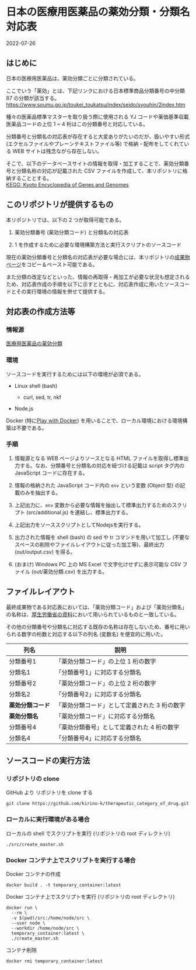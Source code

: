 # 日本の医療用医薬品の薬効分類・分類名対応表

2022-07-26


## はじめに

日本の医療用医薬品は、薬効分類ごとに分類されている。<br>

ここでいう「薬効」とは、下記リンクにおける日本標準商品分類番号の中分類 87 の分類が該当する。<br>
https://www.soumu.go.jp/toukei_toukatsu/index/seido/syouhin/2index.htm

種々の医薬品標準マスターを取り扱う際に使用される YJ コードや薬価基準収載医薬品コードの上位 1 ~ 4 桁はこの分類番号と対応している。

分類番号と分類名の対応表が存在すると大変ありがたいのだが、扱いやすい形式 (エクセルファイルやプレーンテキストファイル等) で格納・配布をしてくれている WEB サイトは残念ながら存在しない。

そこで、以下のデータベースサイトの情報を取得・加工することで、薬効分類番号と分類名称の対応が記載された CSV ファイルを作成して、本リポジトリに格納することとする。<br>
[KEGG: Kyoto Encyclopedia of Genes and Genomes](https://www.kegg.jp/kegg/)


## このリポジトリが提供するもの

本リポジトリでは、以下の 2 つが取得可能である。

1. 薬効分類番号 (薬効分類コード) と分類名の対応表 

2. 1 を作成するために必要な環境構築方法と実行スクリプトのソースコード

現在の薬効分類番号と分類名の対応表が必要な場合には、本リポジトリの[成果物ページ](https://github.com/kirino-k/therapeutic_category_of_drug/blob/main/src/out/output.csv)をコピー＆ペースト可能である。

また分類の改定などといった、情報の再取得・再加工が必要な状況も想定されるため、対応表作成の手順を以下に示すとともに、対応表作成に用いたソースコードとその実行環境の情報を併せて提供する。


## 対応表の作成方法等

### 情報源

[医療用医薬品の薬効分類](https://www.kegg.jp/brite/jp08301)

### 環境

ソースコードを実行するためには以下の環境が必須である。

- Linux shell (bash)
    - curl, sed, tr, nkf

- Node.js

Docker (特に[Play with Docker](https://labs.play-with-docker.com/)) を用いることで、ローカル環境における環境構築は不要である。

### 手順

1. 情報源となる WEB ページよりソースとなる HTML ファイルを取得し標準出力する。なお、分類番号と分類名の対応を紐づける記載は script タグ内の JavaScript コードに存在する。

1. 情報の格納された JavaScript コード内の `env` という変数 (Object 型) の記載のみを抽出する。

1. 上記出力に、`env` 変数から必要な情報を抽出して標準出力するためのスクリプト (src/additional.js) を連結し、標準出力する。

1. 上記出力をソーススクリプトとしてNodejsを実行する。

1. 出力された情報を shell (bash) の sed や tr コマンドを用いて加工し (不要なスペースの削除やファイルレイアウトに従った加工等)、最終出力 (out/output.csv) を得る。

1. (おまけ) Windows PC 上の MS Excel で文字化けせずに表示可能な CSV ファイル (out/薬効分類.csv) を出力する。


## ファイルレイアウト

最終成果物である対応表においては、「薬効分類コード」および「薬効分類名」の名称は、[厚生労働省の資料](https://www.mhlw.go.jp/content/11120000/000953106.pdf)において用いられているものと一致している。

その他の分類番号や分類名に対応する既存の名称は存在しないため、番号に用いられる数字の桁数と対応する以下の列名 (変数名) を便宜的に用いた。


| 列名              | 説明                                         |
|-------------------|----------------------------------------------|
|分類番号1          | 「薬効分類コード」の上位 1 桁の数字          |
|分類名1            | 「分類番号1」に対応する分類名                |
|分類番号2          | 「薬効分類コード」の上位 2 桁の数字          |
|分類名2            | 「分類番号2」に対応する分類名                |
|**薬効分類コード** | 「薬効分類コード」として定義された 3 桁の数字|
|**薬効分類名**     | 「薬効分類コード」に対応する分類名           |
|分類番号4          | 「薬効分類番号」として定義された 4 桁の数字  |
|分類名4            | 「分類番号4」に対応する分類名                |


## ソースコードの実行方法


### リポジトリの clone

GitHub より リポジトリを clone する

```
git clone https://github.com/kirino-k/therapeutic_category_of_drug.git
```

### ローカルに実行環境がある場合

ローカルの shell でスクリプトを実行 (リポジトリの root ディレクトリ)

```
./src/create_master.sh
```

### Docker コンテナ上でスクリプトを実行する場合

Docker コンテナの作成

```
docker build . -t temporary_container:latest
```

Docker コンテナ上でスクリプトを実行 (リポジトリの root ディレクトリ)

```
docker run \
  --rm \
  -v $(pwd)/src:/home/node/src \
  --user node \
  --workdir /home/node/src \
  temporary_container:latest \
  ./create_master.sh    
```

コンテナ削除

```
docker rmi temporary_container:latest
```
